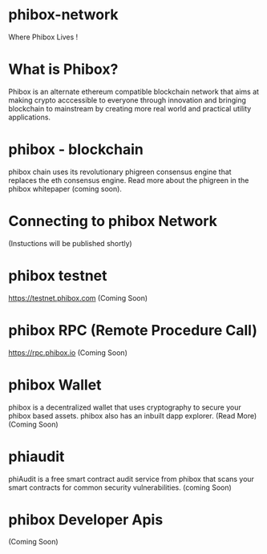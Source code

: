 # phibox-network

Where Phibox Lives !


# What is Phibox?
Phibox is an alternate ethereum compatible blockchain network that aims at making crypto acccessible to everyone through innovation and bringing blockchain to mainstream by creating more real world and practical utility applications. 

# phibox - blockchain
phibox chain uses its revolutionary phigreen consensus engine that replaces the eth consensus engine. Read more about the phigreen in the phibox whitepaper (coming soon). 
# Connecting to phibox Network
 (Instuctions will be published shortly)
 
 # phibox testnet
 https://testnet.phibox.com
 (Coming Soon)
 
 # phibox RPC (Remote Procedure Call)
 https://rpc.phibox.io
 (Coming Soon)
 
 # phibox Wallet
 phibox is a decentralized wallet that uses cryptography to secure your phibox based assets. phibox also has an inbuilt dapp explorer. (Read More)
 (Coming Soon)
 
 # phiaudit
 phiAudit is a free smart contract audit service from phibox that scans your smart contracts for common security vulnerabilities.
 (coming Soon)
 
 # phibox Developer Apis
 (Coming Soon)
 
 
 
